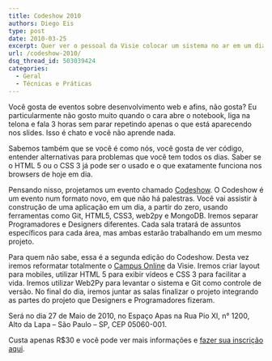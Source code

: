 ```yaml
---
title: Codeshow 2010
authors: Diego Eis
type: post
date: 2010-03-25
excerpt: Quer ver o pessoal da Visie colocar um sistema no ar em um dia? Venha então para o CodeShow 2010.
url: /codeshow-2010/
dsq_thread_id: 503039424
categories:
  - Geral
  - Técnicas e Práticas
---
```

Você gosta de eventos sobre desenvolvimento web e afins, não gosta? Eu particularmente não gosto muito quando o cara abre o notebook, liga na telona e fala 3 horas sem parar repetindo apenas o que está aparecendo nos slides. Isso é chato e você não aprende nada.

Sabemos também que se você é como nós, você gosta de ver código, entender alternativas para problemas que você tem todos os dias. Saber se o HTML 5 ou o CSS 3 já pode ser o usado e o que exatamente funciona nos browsers de hoje em dia.

Pensando nisso, projetamos um evento chamado [Codeshow][1]. O Codeshow é um evento num formato novo, em que não há palestras. Você vai assistir à construção de uma aplicação em um dia, a partir do zero, usando ferramentas como Git, HTML5, CSS3, web2py e MongoDB. Iremos separar Programadores e Designers diferentes. Cada sala tratará de assuntos específicos para cada área, mas ambas estarão trabalhando em um mesmo projeto.

Para quem não sabe, essa é a segunda edição do Codeshow. Desta vez iremos reformatar totalmente o [Campus Online][2] da Visie. Iremos criar layout para mobiles, utilizar HTML 5 para exibir vídeos e CSS 3 para facilitar a vida. Iremos utilizar Web2Py para levantar o sistema e Git como controle de versão. No final do dia, iremos juntar as salas finalizar o projeto integrando as partes do projeto que Designers e Programadores fizeram.

Será no dia 27 de Maio de 2010, no Espaço Apas na Rua Pio XI, n° 1200, Alto da Lapa &#8211; São Paulo &#8211; SP, CEP 05060-001.
  
Custa apenas R$30 e você pode ver mais informações e [fazer sua inscrição aqui][1].

 [1]: https://codeshow.visie.com.br/
 [2]: https://visie.com.br/campus/